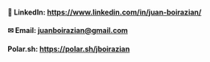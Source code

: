 #### 👨 LinkedIn: https://www.linkedin.com/in/juan-boirazian/
#### ✉ Email: juanboirazian@gmail.com
#### Polar.sh: https://polar.sh/jboirazian
